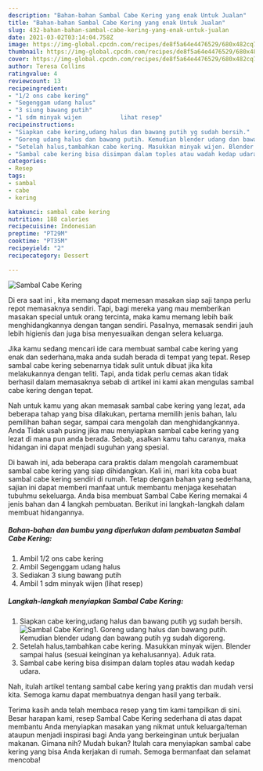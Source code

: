 ```yaml
---
description: "Bahan-bahan Sambal Cabe Kering yang enak Untuk Jualan"
title: "Bahan-bahan Sambal Cabe Kering yang enak Untuk Jualan"
slug: 432-bahan-bahan-sambal-cabe-kering-yang-enak-untuk-jualan
date: 2021-03-02T03:14:04.758Z
image: https://img-global.cpcdn.com/recipes/de8f5a64e4476529/680x482cq70/sambal-cabe-kering-foto-resep-utama.jpg
thumbnail: https://img-global.cpcdn.com/recipes/de8f5a64e4476529/680x482cq70/sambal-cabe-kering-foto-resep-utama.jpg
cover: https://img-global.cpcdn.com/recipes/de8f5a64e4476529/680x482cq70/sambal-cabe-kering-foto-resep-utama.jpg
author: Teresa Collins
ratingvalue: 4
reviewcount: 13
recipeingredient:
- "1/2 ons cabe kering"
- "Segenggam udang halus"
- "3 siung bawang putih"
- "1 sdm minyak wijen           lihat resep"
recipeinstructions:
- "Siapkan cabe kering,udang halus dan bawang putih yg sudah bersih."
- "Goreng udang halus dan bawang putih. Kemudian blender udang dan bawang putih yg sudah digoreng."
- "Setelah halus,tambahkan cabe kering. Masukkan minyak wijen. Blender sampai halus (sesuai keinginan ya kehalusannya). Aduk rata."
- "Sambal cabe kering bisa disimpan dalam toples atau wadah kedap udara."
categories:
- Resep
tags:
- sambal
- cabe
- kering

katakunci: sambal cabe kering 
nutrition: 188 calories
recipecuisine: Indonesian
preptime: "PT29M"
cooktime: "PT35M"
recipeyield: "2"
recipecategory: Dessert

---
```



![Sambal Cabe Kering](https://img-global.cpcdn.com/recipes/de8f5a64e4476529/680x482cq70/sambal-cabe-kering-foto-resep-utama.jpg)

Di era  saat ini , kita memang dapat memesan masakan siap saji tanpa perlu repot memasaknya sendiri. Tapi, bagi mereka yang mau memberikan masakan special untuk orang tercinta, maka kamu memang lebih baik menghidangkannya dengan tangan sendiri. Pasalnya, memasak sendiri jauh lebih higienis dan juga bisa menyesuaikan dengan selera keluarga.

Jika kamu sedang mencari ide cara membuat sambal cabe kering yang enak dan sederhana,maka anda sudah berada di tempat yang tepat. Resep sambal cabe kering  sebenarnya tidak sulit untuk dibuat jika kita melakukannya dengan teliti. Tapi, anda tidak perlu cemas akan tidak berhasil dalam memasaknya 
sebab di artikel ini kami akan mengulas sambal cabe kering dengan tepat.  



Nah untuk kamu yang akan memasak sambal cabe kering yang lezat, ada beberapa tahap yang bisa dilakukan, pertama memilih jenis bahan, lalu pemilihan bahan segar, sampai cara mengolah dan menghidangkannya. Anda Tidak usah pusing jika mau menyiapkan sambal cabe kering yang lezat di mana pun anda berada. Sebab, asalkan kamu  tahu caranya, maka hidangan ini dapat menjadi suguhan yang spesial.

Di bawah ini, ada beberapa cara praktis  dalam mengolah caramembuat sambal cabe kering yang siap dihidangkan. Kali ini, mari kita coba buat sambal cabe kering sendiri di rumah. Tetap dengan bahan yang sederhana, sajian ini dapat memberi manfaat untuk membantu menjaga kesehatan tubuhmu sekeluarga. Anda bisa membuat Sambal Cabe Kering memakai 4 jenis bahan dan 4 langkah pembuatan. Berikut ini langkah-langkah dalam membuat hidangannya.

<!--inarticleads1-->

##### Bahan-bahan dan bumbu yang diperlukan dalam pembuatan Sambal Cabe Kering:

1. Ambil 1/2 ons cabe kering
1. Ambil Segenggam udang halus
1. Sediakan 3 siung bawang putih
1. Ambil 1 sdm minyak wijen           (lihat resep)




<!--inarticleads2-->

##### Langkah-langkah menyiapkan Sambal Cabe Kering:

1. Siapkan cabe kering,udang halus dan bawang putih yg sudah bersih.
<img src="https://img-global.cpcdn.com/steps/c5f42777136685a3/160x128cq70/sambal-cabe-kering-langkah-memasak-1-foto.jpg" alt="Sambal Cabe Kering">1. Goreng udang halus dan bawang putih. Kemudian blender udang dan bawang putih yg sudah digoreng.
1. Setelah halus,tambahkan cabe kering. Masukkan minyak wijen. Blender sampai halus (sesuai keinginan ya kehalusannya). Aduk rata.
1. Sambal cabe kering bisa disimpan dalam toples atau wadah kedap udara.




Nah, itulah artikel tentang  sambal cabe kering  yang praktis dan mudah versi kita. Semoga kamu dapat membuatnya dengan hasil yang terbaik. 

Terima kasih anda telah membaca resep yang tim kami tampilkan di sini. Besar harapan kami, resep  Sambal Cabe Kering sederhana di atas dapat membantu Anda menyiapkan masakan yang nikmat untuk keluarga/teman ataupun menjadi inspirasi bagi Anda yang berkeinginan untuk berjualan makanan. Gimana nih? Mudah bukan? Itulah cara menyiapkan sambal cabe kering yang bisa Anda kerjakan di rumah. Semoga bermanfaat dan selamat mencoba!

